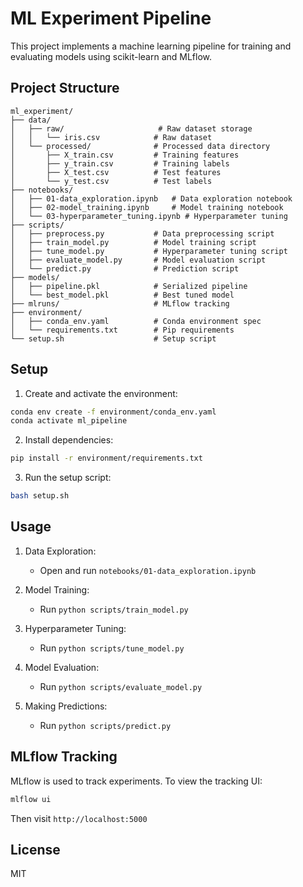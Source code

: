# ML Experiment Pipeline

This project implements a machine learning pipeline for training and evaluating models using scikit-learn and MLflow.

## Project Structure

```
ml_experiment/
├── data/
│   ├── raw/                     # Raw dataset storage
│   │   └── iris.csv            # Raw dataset
│   └── processed/              # Processed data directory
│       ├── X_train.csv         # Training features
│       ├── y_train.csv         # Training labels
│       ├── X_test.csv          # Test features
│       └── y_test.csv          # Test labels
├── notebooks/
│   ├── 01-data_exploration.ipynb   # Data exploration notebook
│   ├── 02-model_training.ipynb     # Model training notebook
│   └── 03-hyperparameter_tuning.ipynb # Hyperparameter tuning
├── scripts/
│   ├── preprocess.py           # Data preprocessing script
│   ├── train_model.py          # Model training script
│   ├── tune_model.py           # Hyperparameter tuning script
│   ├── evaluate_model.py       # Model evaluation script
│   └── predict.py              # Prediction script
├── models/
│   ├── pipeline.pkl            # Serialized pipeline
│   └── best_model.pkl          # Best tuned model
├── mlruns/                     # MLflow tracking
├── environment/
│   ├── conda_env.yaml          # Conda environment spec
│   └── requirements.txt        # Pip requirements
└── setup.sh                    # Setup script
```

## Setup

1. Create and activate the environment:
```bash
conda env create -f environment/conda_env.yaml
conda activate ml_pipeline
```

2. Install dependencies:
```bash
pip install -r environment/requirements.txt
```

3. Run the setup script:
```bash
bash setup.sh
```

## Usage

1. Data Exploration:
   - Open and run `notebooks/01-data_exploration.ipynb`

2. Model Training:
   - Run `python scripts/train_model.py`

3. Hyperparameter Tuning:
   - Run `python scripts/tune_model.py`

4. Model Evaluation:
   - Run `python scripts/evaluate_model.py`

5. Making Predictions:
   - Run `python scripts/predict.py`

## MLflow Tracking

MLflow is used to track experiments. To view the tracking UI:
```bash
mlflow ui
```
Then visit `http://localhost:5000`

## License

MIT
